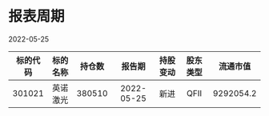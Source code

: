 # 报表周期 

2022-05-25

| 标的代码 | 标的名称 | 持仓数 | 报告期 | 持股变动 | 股东类型 | 流通市值 |
|:--:|:--:|:--:|:--:|:--:|:--:|:--:|
|301021|英诺激光|380510|2022-05-25|新进|QFII|9292054.2|